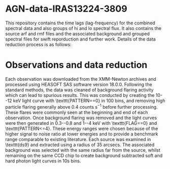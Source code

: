 # AGN-data-IRAS13224-3809

This repository contains the time lags (lag-frequency) for the combined spectral data and also groups of hi and lo spectral flux. It also contains the source arf and rmf files and the associated background and grouped spectral files for swift reporduction and further work. Details of the data reduction process is as follows:

# Observations and data reduction
Each observation was downloaded from the XMM-Newton archives and processed using HEASOFT SAS software version 18.0.0. Following the standard methods, the data was cleaned of background flaring activity which can lead to spurious results. This was conducted by creating the 10--12 keV light curve with \texttt{PATTERN==0} in 100 bins, and removing high particle flaring generally above 0.4 counts s$^{-1}$ before further processing. These flares were commonly seen at the beginning and end of each observation. Once background flaring was removed and the light curves were then generated in 0.3--0.8 and 1--4 keV with \texttt{FLAG==0} and \texttt{PATTERN<=4}. These energy ranges were chosen because of the higher signal to noise ratio at lower energies and to provide a benchmark range comparable to existing literature. Each source was examined in \texttt{ds9} and extracted using a radius of 35 arcsecs. The associated background was selected with the same radius far from the source, whilst remaining on the same CCD chip to create background subtracted soft and hard photon light curves in 10s bins. 
